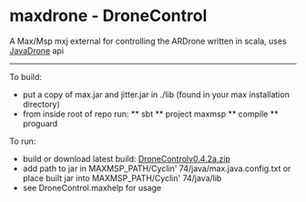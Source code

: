 maxdrone - DroneControl
========

A Max/Msp mxj external for controlling the ARDrone written in scala, uses [JavaDrone](http://code.google.com/p/javadrone/) api

-------

To build:

  * put a copy of max.jar and jitter.jar in ./lib (found in your max installation directory)
  * from inside root of repo run:
  ** sbt
  ** project maxmsp
  ** compile
  ** proguard

To run:

  * build or download latest build: [DroneControlv0.4.2a.zip](https://fishuyo.com/drone/DroneControl-0.4.2a.zip)
  * add path to jar in MAXMSP_PATH/Cyclin' 74/java/max.java.config.txt or place built jar into MAXMSP_PATH/Cyclin' 74/java/lib 
  * see DroneControl.maxhelp for usage
